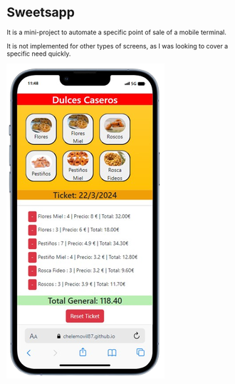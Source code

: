 # Sweetsapp

It is a mini-project to automate a specific point of sale of a mobile terminal. 

It is not implemented for other types of screens, as I was looking to cover a specific need quickly.

![mockup](./docs/assets/img/movil.png)
